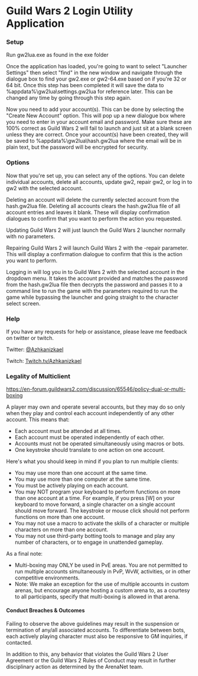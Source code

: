 # Guild Wars 2 Login Utility Application
### Setup
Run gw2lua.exe as found in the exe folder

Once the application has loaded, you're going to want to select "Launcher Settings" then select "find" in the new window and navigate through the dialogue box to find your gw2.exe or gw2-64.exe based on if you're 32 or 64 bit. Once this step has been completed it will save the data to %appdata%\gw2lua\settings.gw2lua for reference later. This can be changed any time by going through this step again.

Now you need to add your account(s). This can be done by selecting the "Create New Account" option. This will pop up a new dialogue box where you need to enter in your account email and password. Make sure these are 100% correct as Guild Wars 2 will fail to launch and just sit at a blank screen unless they are correct. Once your account(s) have been created, they will be saved to %appdata%\gw2lua\hash.gw2lua where the email will be in plain text, but the password will be encrypted for security.

### Options
Now that you're set up, you can select any of the options. You can delete individual accounts, delete all accounts, update gw2, repair gw2, or log in to gw2 with the selected account.

Deleting an account will delete the currently selected account from the hash.gw2lua file. Deleting all accounts clears the hash.gw2lua file of all account entries and leaves it blank. These will display confirmation dialogues to confirm that you want to perform the action you requested.

Updating Guild Wars 2 will just launch the Guild Wars 2 launcher normally with no parameters.

Repairing Guild Wars 2 will launch Guild Wars 2 with the -repair parameter. This will display a confirmation dialogue to confirm that this is the action you want to perform.

Logging in will log you in to Guild Wars 2 with the selected account in the dropdown menu. It takes the account provided and matches the password from the hash.gw2lua file then decrypts the password and passes it to a command line to run the game with the parameters required to run the game while bypassing the launcher and going straight to the character select screen.

### Help
If you have any requests for help or assistance, please leave me feedback on twitter or twitch.

Twitter: [@Azhkanizkael](https://twitter.com/azhkanizkael)

Twitch: [Twitch.tv/Azhkanizkael](https://www.twitch.tv/azhkanizkael)

### Legality of Multiclient
https://en-forum.guildwars2.com/discussion/65546/policy-dual-or-multi-boxing

A player may own and operate several accounts, but they may do so only when they play and control each account independently of any other account. This means that:
* Each account must be attended at all times.
* Each account must be operated independently of each other.
* Accounts must not be operated simultaneously using macros or bots.
* One keystroke should translate to one action on one account.

Here's what you should keep in mind if you plan to run multiple clients:
* You may use more than one account at the same time.
* You may use more than one computer at the same time.
* You must be actively playing on each account.
* You may NOT program your keyboard to perform functions on more than one account at a time. For example, if you press [W] on your keyboard to move forward, a single character on a single account should move forward. The keystroke or mouse click should not perform functions on more than one account.
* You may not use a macro to activate the skills of a character or multiple characters on more than one account.
* You may not use third-party botting tools to manage and play any number of characters, or to engage in unattended gameplay.

As a final note:
* Multi-boxing may ONLY be used in PvE areas. You are not permitted to run multiple accounts simultaneously in PvP, WvW, activities, or in other competitive environments.
* Note: We make an exception for the use of multiple accounts in custom arenas, but encourage anyone hosting a custom arena to, as a courtesy to all participants, specify that multi-boxing is allowed in that arena.

#### Conduct Breaches & Outcomes
Failing to observe the above guidelines may result in the suspension or termination of any/all associated accounts. To differentiate between bots, each actively playing character must also be responsive to GM inquiries, if contacted.

In addition to this, any behavior that violates the Guild Wars 2 User Agreement or the Guild Wars 2 Rules of Conduct may result in further disciplinary action as determined by the ArenaNet team.
